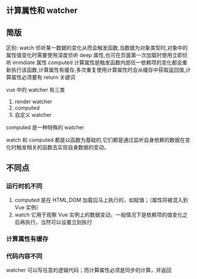 <!--
 * @Author: lijing
 * @Date: 2023-12-14 22:29:11
 * @LastEditors: lijing
 * @LastEditTime: 2023-12-15 23:16:01
 * @Description: 
-->
## 计算属性和 watcher

## 简版

区别: watch 侦听某一数据的变化从而会触发函数,当数据为对象类型时,对象中的属性值变化时需要使用深度侦听 deep 属性,也可在页面第一次加载时使用立即侦听 immdiate 属性 computed 计算属性是触发函数内部任一依赖项的变化都会重新执行该函数,计算属性有缓存,多次重复使用计算属性时会从缓存中获取返回值,计算属性必须要有 return 关键词

vue 中的 watcher 有三类

1.  render watcher
2.  computed
3.  自定义 watcher

computed 是一种特殊的 watcher

watch 和 computed 都是以函数为基础的,它们都是通过监听自身依赖的数据在变化时触发相关的函数去实现自身数据的变动。

## 不同点

### 运行时机不同

1.  computed 是在 HTML,DOM 加载后马上执行的，如赋值；（属性将被混入到 Vue 实例）
2.  watch 它用于观察 Vue 实例上的数据变动，一般情况下是依赖项的值变化之后再执行，当然可以设置立刻执行

### 计算属性有缓存

### 代码内容不同

watcher 可以写任意的逻辑代码；而计算属性必须是同步的计算，并返回